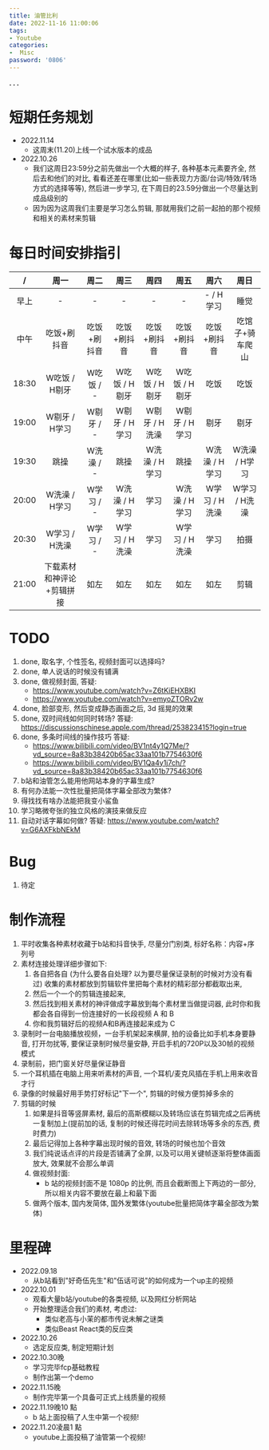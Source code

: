 ```yaml
---
title: 油管比利
date: 2022-11-16 11:00:06
tags:
- Youtube
categories:
-  Misc
password: '0806'
---
```




**. . .**<!--more -->




# 短期任务规划

- 2022.11.14
    - 这周末(11.20)上线一个试水版本的成品
- 2022.10.26
    - 我们这周日23:59分之前先做出一个大概的样子, 各种基本元素要齐全, 然后去和他们的对比, 看看还差在哪里(比如一些表现力方面/台词/特效/转场方式的选择等等), 然后进一步学习, 在下周日的23.59分做出一个尽量达到成品级别的
    - 因为因为这周我们主要是学习怎么剪辑, 那就用我们之前一起拍的那个视频和相关的素材来剪辑


# 每日时间安排指引

|  /     |  周一                       | 周二       |  周三        | 周四         |    周五       |   周六          |  周日                    |
|:----:  | :----:                      | :----:     |  :----:      | :----:       |   :----:      | :----:          |  :----:                  |
|  早上  | -                           | -          | -            | -            | -             | - / H学习       | 睡觉                      |
|  中午  | 吃饭+刷抖音                 | 吃饭+刷抖音| 吃饭+刷抖音  | 吃饭+刷抖音   | 吃饭+刷抖音   | 吃饭+刷抖音     | 吃馆子+骑车爬山           |
| 18:30  | W吃饭 / H剔牙               | W吃饭 / -  | W吃饭 / H剔牙| W吃饭 / H剔牙 | W吃饭 / H剔牙 | 吃饭           |  吃饭                     |
| 19:00  | W剔牙 / H学习               | W剔牙 / -  | W剔牙 / H学习| W剔牙 / H洗澡 | W剔牙 / H学习 | 剔牙           |  剔牙                     |
| 19:30  | 跳操                        | W洗澡 / -  | 跳操         | W洗澡 / H学习 | 跳操          | W洗澡 / H学习  | W洗澡 / H学习             |
| 20:00  | W洗澡 / H学习               | W学习 / -  | W洗澡 / H学习|    学习       | W洗澡 / H学习 | W学习 / H洗澡  | W学习 / H洗澡             |
| 20:30  | W学习 / H洗澡               | W学习 / -  | W学习 / H洗澡|    学习       | W学习 / H洗澡 |      学习      |      拍摄                 |
| 21:00  | 下载素材和神评论+剪辑拼接   | 如左       | 如左         | 如左          | 如左          | 如左           |      剪辑                 |


# TODO

1. done, 取名字, 个性签名, 视频封面可以选择吗?
2. done, 单人说话的时候没有铺满
3. done, 做视频封面, 答疑:
    - https://www.youtube.com/watch?v=Z6tKiEHXBKI
    - https://www.youtube.com/watch?v=emyoZTORv2w
4. done, 脸部变形, 然后变成静态画面之后, 3d 摇晃的效果
5. done, 双时间线如何同时转场? 答疑: https://discussionschinese.apple.com/thread/253823415?login=true
6. done, 多条时间线的操作技巧 答疑: 
    - https://www.bilibili.com/video/BV1nt4y1Q7Me/?vd_source=8a83b38420b65ac33aa101b7754630f6
    - https://www.bilibili.com/video/BV1Qa4y1j7ch/?vd_source=8a83b38420b65ac33aa101b7754630f6
7. b站和油管怎么能用他网站本身的字幕生成?
8. 有何办法能一次性批量把简体字幕全部改为繁体?
9. 得找找有啥办法能把我变小鲨鱼
10. 学习略微夸张的独立风格的演技来做反应
11. 自动对话字幕如何做? 答疑: https://www.youtube.com/watch?v=G6AXFkbNEkM


# Bug

1. 待定


# 制作流程

1. 平时收集各种素材收藏于b站和抖音快手, 尽量分门别类, 标好名称：内容+序列号
2. 素材连接处理详细步骤如下:
    1. 各自把各自 (为什么要各自处理? 以为要尽量保证录制的时候对方没有看过) 收集的素材都放到剪辑软件里把每个素材的精彩部分都截取出来,
    2. 然后一个一个的剪辑连接起来, 
    3. 然后找到相关素材的神评做成字幕放到每个素材里当做提词器, 此时你和我都会各自得到一份连接好的一长段视频 A 和 B 
    4. 你和我剪辑好后的视频A和B再连接起来成为 C
3. 录制时一台电脑播放视频，一台手机架起来横屏, 拍的设备比如手机本身要静音, 打开勿扰等, 要保证录制时候尽量安静, 开启手机的720P以及30帧的视频模式
4. 录制前，把门窗关好尽量保证静音
5. 一个耳机插在电脑上用来听素材的声音, 一个耳机/麦克风插在手机上用来收音才行
6. 录像的时候最好用手势打好标记"下一个", 剪辑的时候方便剪掉多余的
7. 剪辑的时候
    1. 如果是抖音等竖屏素材, 最后的高斯模糊以及转场应该在剪辑完成之后再统一复制加上(提前加的话, 复制的时候还得花时间去除转场等多余的东西, 费时费力)
    2. 最后记得加上各种字幕出现时候的音效, 转场的时候也加个音效
    3. 我们纯说话点评的片段是否铺满了全屏, 以及可以用关键帧逐渐将整体画面放大, 效果就不会那么单调
    4. 做视频封面:
        - b 站的视频封面不是 1080p 的比例, 而且会截断图上下两边的一部分, 所以相关内容不要放在最上和最下面
    5. 做两个版本, 国内发简体, 国外发繁体(youtube批量把简体字幕全部改为繁体)


# 里程碑

- 2022.09.18
    - 从b站看到"好奇伍先生"和"伍话可说"的如何成为一个up主的视频
- 2022.10.01
    - 观看大量b站/youtube的各类视频, 以及网红分析网站
    - 开始整理适合我们的素材, 考虑过:
        - 类似老高与小茉的都市传说未解之谜类
        - 类似Beast React类的反应类
- 2022.10.26
    - 选定反应类, 制定短期计划
- 2022.10.30晚
    - 学习完毕fcp基础教程
    - 制作出第一个demo
- 2022.11.15晚
    - 制作完毕第一个具备可正式上线质量的视频
- 2022.11.19晚10 點
    - b 站上面投稿了人生中第一个视频!
- 2022.11.20凌晨1 點
    - youtube上面投稿了油管第一个视频!